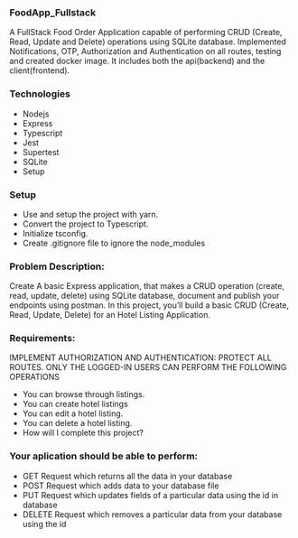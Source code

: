 ### FoodApp_Fullstack
A FulIStack Food Order Application capable of performing CRUD (Create, Read, Update and Delete)  operations using SQLite database.  Implemented Notifications, OTP, Authorization and Authentication on all routes, testing and created docker image. It includes both the api(backend) and the client(frontend).

### Technologies
- Nodejs
- Express
- Typescript
- Jest
- Supertest
- SQLite
- Setup

### Setup
- Use and setup the project with yarn.
- Convert the project to Typescript.
- Initialize tsconfig.
- Create .gitignore file to ignore the node_modules

### Problem Description:
Create A basic Express application, that makes a CRUD operation (create, read, update, delete) using SQLite database, document and publish your endpoints using postman. In this project, you’ll build a basic CRUD (Create, Read, Update, Delete) for an Hotel Listing Application.

### Requirements:
IMPLEMENT AUTHORIZATION AND AUTHENTICATION: PROTECT ALL ROUTES. ONLY THE LOGGED-IN USERS CAN PERFORM THE FOLLOWING OPERATIONS

- You can browse through listings.
- You can create hotel listings
- You can edit a hotel listing.
- You can delete a hotel listing.
- How will I complete this project?

### Your aplication should be able to perform:
- GET Request which returns all the data in your database
- POST Request which adds data to your database file
- PUT Request which updates fields of a particular data using the id in database
- DELETE Request which removes a particular data from your database using the id
